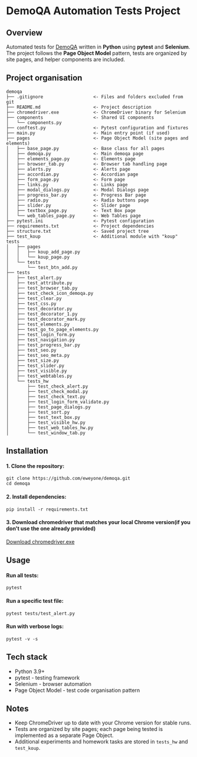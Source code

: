 # DemoQA Automation Tests Project

## Overview

Automated tests for [DemoQA](https://demoqa.com) written in **Python** using **pytest** and **Selenium**.  
The project follows the **Page Object Model** pattern, tests are organized by site pages, and helper components are included.

## Project organisation

```text
demoqa
├── .gitignore                   <- Files and folders excluded from git
├── README.md                    <- Project description
├── chromedriver.exe             <- ChromeDriver binary for Selenium
├── components                   <- Shared UI components
│   └── components.py
├── conftest.py                  <- Pytest configuration and fixtures
├── main.py                      <- Main entry point (if used)
├── pages                        <- Page Object Model (site pages and elements)
│   ├── base_page.py             <- Base class for all pages
│   ├── demoqa.py                <- Main demoqa page
│   ├── elements_page.py         <- Elements page
│   ├── browser_tab.py           <- Browser tab handling page
│   ├── alerts.py                <- Alerts page
│   ├── accordian.py             <- Accordian page
│   ├── form_page.py             <- Form page
│   ├── links.py                 <- Links page
│   ├── modal_dialogs.py         <- Modal Dialogs page
│   ├── progress_bar.py          <- Progress Bar page
│   ├── radio.py                 <- Radio buttons page
│   ├── slider.py                <- Slider page
│   ├── textbox_page.py          <- Text Box page
│   └── web_tables_page.py       <- Web Tables page
├── pytest.ini                   <- Pytest configuration
├── requirements.txt             <- Project dependencies
├── structure.txt                <- Saved project tree
├── test_koup                    <- Additional module with "koup" tests
│   ├── pages
│   │   ├── koup_add_page.py
│   │   └── koup_page.py
│   └── tests
│       └── test_btn_add.py
├── tests
│   ├── test_alert.py
│   ├── test_attribute.py
│   ├── test_browser_tab.py
│   ├── test_check_icon_demoqa.py
│   ├── test_clear.py
│   ├── test_css.py
│   ├── test_decorator.py
│   ├── test_decorator_1.py
│   ├── test_decorator_mark.py
│   ├── test_elements.py
│   ├── test_go_to_page_elements.py
│   ├── test_login_form.py
│   ├── test_navigation.py
│   ├── test_progress_bar.py
│   ├── test_seo.py
│   ├── test_seo_meta.py
│   ├── test_size.py
│   ├── test_slider.py
│   ├── test_visible.py
│   ├── test_webtables.py
│   └── tests_hw
│       ├── test_check_alert.py
│       ├── test_check_modal.py
│       ├── test_check_text.py
│       ├── test_login_form_validate.py
│       ├── test_page_dialogs.py
│       ├── test_sort.py
│       ├── test_text_box.py
│       ├── test_visible_hw.py
│       ├── test_web_tables_hw.py
│       └── test_window_tab.py
```

## Installation

#### 1. Clone the repository:
```
git clone https://github.com/eweyone/demoqa.git
cd demoqa
```
#### 2. Install dependencies:
```
pip install -r requirements.txt
```
#### 3. Download chromedriver that matches your local Chrome version(if you don't use the one already provided)
[Download chromedriver.exe](https://chromedriver.chromium.org/downloads)

## Usage

#### Run all tests:
```
pytest
```
#### Run a specific test file:
```
pytest tests/test_alert.py
```
#### Run with verbose logs:
```
pytest -v -s
```

## Tech stack

* Python 3.9+
* pytest - testing framework
* Selenium - browser automation
* Page Object Model - test code organisation pattern

## Notes

* Keep ChromeDriver up to date with your Chrome version for stable runs.
* Tests are organized by site pages; each page being tested is implemented as a separate Page Object.
* Additional experiments and homework tasks are stored in ```tests_hw``` and ```test_koup```.